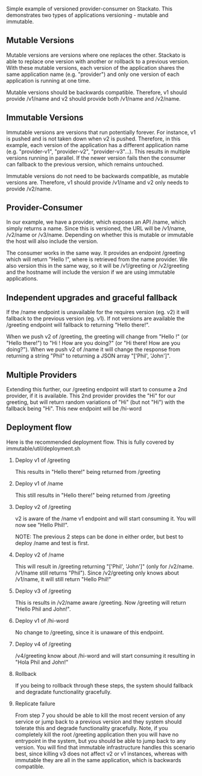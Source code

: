 Simple example of versioned provider-consumer on Stackato. This demonstrates two types of applications versioning - mutable and immutable.

## Mutable Versions

Mutable versions are versions where one replaces the other. Stackato is able to replace one version with another or rollback to a previous version. With these mutable versions, each version of the application shares the same application name (e.g. "provider") and only one version of each application is running at one time.

Mutable versions should be backwards compatible. Therefore, v1 should provide /v1/name and v2 should provide both /v1/name and /v2/name.

## Immutable Versions

Immutable versions are versions that run potentially forever. For instance, v1 is pushed and is not taken down when v2 is pushed. Therefore, in this example, each version of the application has a different application name (e.g. "provider-v1", "provider-v2", "provider-v3"...). This results in multiple versions running in parallel. If the newer version fails then the consumer can fallback to the previous version, which remains untouched.

Immutable versions do not need to be backwards compatible, as mutable versions are. Therefore, v1 should provide /v1/name and v2 only needs to provide /v2/name.

## Provider-Consumer

In our example, we have a provider, which exposes an API /name, which simply returns a name. Since this is versioned, the URL will be /v1/name, /v2/name or /v3/name. Depending on whether this is mutable or immutable the host will also include the version.

The consumer works in the same way. It provides an endpoint /greeting which will return "Hello <name>!", where <name> is retrieved from the name provider. We also version this in the same way, so it will be /v1/greeting or /v2/greeting and the hostname will include the version if we are using immutable applications.

## Independent upgrades and graceful fallback

If the /name endpoint is unavailable for the requires version (eg. v2) it will fallback to the previous version (eg. v1). If not versions are available the /greeting endpoint will fallback to returning "Hello there!".

When we push v2 of /greeting, the greeting will change from "Hello <name>!" (or "Hello there!") to "Hi <name>! How are you doing?" (or "Hi there! How are you doing?"). When we push v2 of /name it will change the response from returning a string "Phil" to returning a JSON array "['Phil', 'John']".

## Multiple Providers

Extending this further, our /greeting endpoint will start to consume a 2nd provider, if it is available. This 2nd provider provides the "Hi" for our greeting, but will return random variations of "Hi" (but not "Hi") with the fallback being "Hi". This new endpoint will be /hi-word

## Deployment flow

Here is the recommended deployment flow. This is fully covered by immutable/util/deployment.sh

1. Deploy v1 of /greeting

   This results in "Hello there!" being returned from /greeting

2. Deploy v1 of /name

   This still results in "Hello there!" being returned from /greeting

3. Deploy v2 of /greeting

   v2 is aware of the /name v1 endpoint and will start consuming it. You will now see "Hello Phil!".

   NOTE: The previous 2 steps can be done in either order, but best to deploy /name and test is first.

4. Deploy v2 of /name

   This will result in /greeting returning "['Phil', 'John']" (only for /v2/name. /v1/name still returns "Phil"). Since /v2/greeting only knows about /v1/name, it will still return "Hello Phil!"

5. Deploy v3 of /greeting

   This is results in /v2/name aware /greeting. Now /greeting will return "Hello Phil and John!".

6. Deploy v1 of /hi-word

   No change to /greeting, since it is unaware of this endpoint.

7. Deploy v4 of /greeting

   /v4/greeting know about /hi-word and will start consuming it resulting in "Hola Phil and John!"

8. Rollback

   If you being to rollback through these steps, the system should fallback and degradate functionality gracefully.

9. Replicate failure

   From step 7 you should be able to kill the most recent version of any service or jump back to a previous version and they system should tolerate this and degrade functionality gracefully. Note, if you completely kill the root /greeting application then you will have no entrypoint in the system, but you should be able to jump back to any version. You will find that immutable infrastructure handles this scenario best, since killing v3 does not affect v2 or v1 instances, whereas with immutable they are all in the same application, which is backwards compatible.

